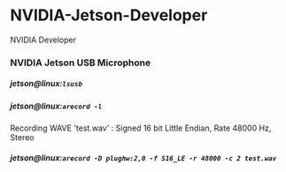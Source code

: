 # NVIDIA-Jetson-Developer
NVIDIA Developer

### NVIDIA Jetson USB Microphone

##### jetson@linux:```lsusb```

##### jetson@linux:```arecord -l``` 

Recording WAVE 'test.wav' : Signed 16 bit Little Endian, Rate 48000 Hz, Stereo

##### jetson@linux:```arecord -D plughw:2,0 -f S16_LE -r 48000 -c 2 test.wav```
